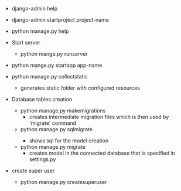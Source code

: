 * django-admin help  
* django-admin startproject project-name  
* python manage.py help
* Start server  
  - python mange.py runserver
* python mange.py startapp app-name
* python manage.py collectstatic
  - generates static folder with configured resources 
* Database tables creation
  
  - python manage.py makemigrations
    - creates intermediate migration files which is then used by 'migrate' command 
  - python manage.py sqlmigrate <appname> <filenumber>
    -  shows sql for the model creation    
  - python manage.py migrate
    - creates model in the connected database that is specified in settings.py
 * create super user
   - python manage.py createsuperuser
   